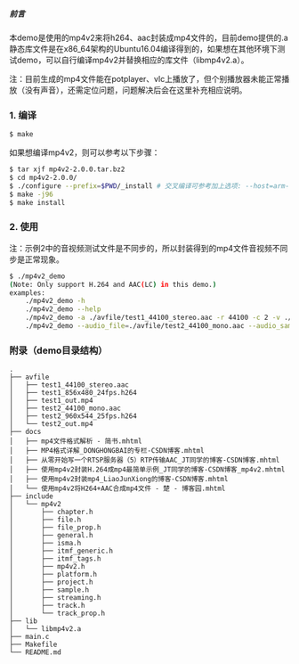 
##### 前言

本demo是使用的mp4v2来将h264、aac封装成mp4文件的，目前demo提供的.a静态库文件是在x86_64架构的Ubuntu16.04编译得到的，如果想在其他环境下测试demo，可以自行编译mp4v2并替换相应的库文件（libmp4v2.a）。

注：目前生成的mp4文件能在potplayer、vlc上播放了，但个别播放器未能正常播放（没有声音），还需定位问题，问题解决后会在这里补充相应说明。


###  1. 编译

```bash
$ make
```

如果想编译mp4v2，则可以参考以下步骤：

```bash
$ tar xjf mp4v2-2.0.0.tar.bz2
$ cd mp4v2-2.0.0/
$ ./configure --prefix=$PWD/_install # 交叉编译可参考加上选项: --host=arm-linux-gnueabihf
$ make -j96
$ make install
```


### 2. 使用

注：示例2中的音视频测试文件是不同步的，所以封装得到的mp4文件音视频不同步是正常现象。

```bash
$ ./mp4v2_demo
(Note: Only support H.264 and AAC(LC) in this demo.)
examples:
    ./mp4v2_demo -h
    ./mp4v2_demo --help
    ./mp4v2_demo -a ./avfile/test1_44100_stereo.aac -r 44100 -c 2 -v ./avfile/test1_856x480_24fps.h264 -W 856 -H 480 -f 24 -o ./test1_out.mp4
    ./mp4v2_demo --audio_file=./avfile/test2_44100_mono.aac --audio_samplerate=44100 --audio_channels=1 --video_file=./avfile/test2_960x544_25fps.h264 --video_width=960 --video_height=544 --video_fps=25 --output_mp4=./test2_out.mp4
```


### 附录（demo目录结构）

```
.
├── avfile
│   ├── test1_44100_stereo.aac
│   ├── test1_856x480_24fps.h264
│   ├── test1_out.mp4
│   ├── test2_44100_mono.aac
│   ├── test2_960x544_25fps.h264
│   └── test2_out.mp4
├── docs
│   ├── mp4文件格式解析 - 简书.mhtml
│   ├── MP4格式详解_DONGHONGBAI的专栏-CSDN博客.mhtml
│   ├── 从零开始写一个RTSP服务器（5）RTP传输AAC_JT同学的博客-CSDN博客.mhtml
│   ├── 使用mp4v2封装H.264成mp4最简单示例_JT同学的博客-CSDN博客_mp4v2.mhtml
│   ├── 使用mp4v2封装mp4_LiaoJunXiong的博客-CSDN博客.mhtml
│   └── 使用mp4v2将H264+AAC合成mp4文件 - 楚 - 博客园.mhtml
├── include
│   └── mp4v2
│       ├── chapter.h
│       ├── file.h
│       ├── file_prop.h
│       ├── general.h
│       ├── isma.h
│       ├── itmf_generic.h
│       ├── itmf_tags.h
│       ├── mp4v2.h
│       ├── platform.h
│       ├── project.h
│       ├── sample.h
│       ├── streaming.h
│       ├── track.h
│       └── track_prop.h
├── lib
│   └── libmp4v2.a
├── main.c
├── Makefile
└── README.md
```

